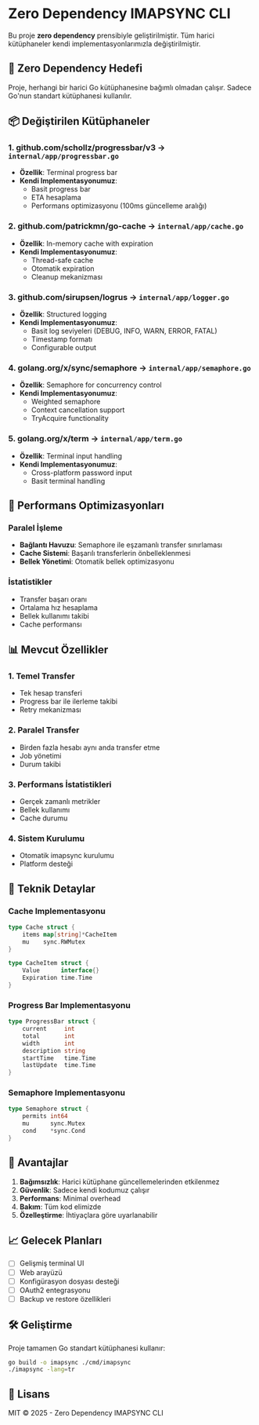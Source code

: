 # Zero Dependency IMAPSYNC CLI

Bu proje **zero dependency** prensibiyle geliştirilmiştir. Tüm harici kütüphaneler kendi implementasyonlarımızla değiştirilmiştir.

## 🎯 Zero Dependency Hedefi

Proje, herhangi bir harici Go kütüphanesine bağımlı olmadan çalışır. Sadece Go'nun standart kütüphanesi kullanılır.

## 📦 Değiştirilen Kütüphaneler

### 1. **github.com/schollz/progressbar/v3** → `internal/app/progressbar.go`
- **Özellik**: Terminal progress bar
- **Kendi Implementasyonumuz**: 
  - Basit progress bar
  - ETA hesaplama
  - Performans optimizasyonu (100ms güncelleme aralığı)

### 2. **github.com/patrickmn/go-cache** → `internal/app/cache.go`
- **Özellik**: In-memory cache with expiration
- **Kendi Implementasyonumuz**:
  - Thread-safe cache
  - Otomatik expiration
  - Cleanup mekanizması

### 3. **github.com/sirupsen/logrus** → `internal/app/logger.go`
- **Özellik**: Structured logging
- **Kendi Implementasyonumuz**:
  - Basit log seviyeleri (DEBUG, INFO, WARN, ERROR, FATAL)
  - Timestamp formatı
  - Configurable output

### 4. **golang.org/x/sync/semaphore** → `internal/app/semaphore.go`
- **Özellik**: Semaphore for concurrency control
- **Kendi Implementasyonumuz**:
  - Weighted semaphore
  - Context cancellation support
  - TryAcquire functionality

### 5. **golang.org/x/term** → `internal/app/term.go`
- **Özellik**: Terminal input handling
- **Kendi Implementasyonumuz**:
  - Cross-platform password input
  - Basit terminal handling

## 🚀 Performans Optimizasyonları

### Paralel İşleme
- **Bağlantı Havuzu**: Semaphore ile eşzamanlı transfer sınırlaması
- **Cache Sistemi**: Başarılı transferlerin önbelleklenmesi
- **Bellek Yönetimi**: Otomatik bellek optimizasyonu

### İstatistikler
- Transfer başarı oranı
- Ortalama hız hesaplama
- Bellek kullanımı takibi
- Cache performansı

## 📊 Mevcut Özellikler

### 1. **Temel Transfer**
- Tek hesap transferi
- Progress bar ile ilerleme takibi
- Retry mekanizması

### 2. **Paralel Transfer**
- Birden fazla hesabı aynı anda transfer etme
- Job yönetimi
- Durum takibi

### 3. **Performans İstatistikleri**
- Gerçek zamanlı metrikler
- Bellek kullanımı
- Cache durumu

### 4. **Sistem Kurulumu**
- Otomatik imapsync kurulumu
- Platform desteği

## 🔧 Teknik Detaylar

### Cache Implementasyonu
```go
type Cache struct {
    items map[string]*CacheItem
    mu    sync.RWMutex
}

type CacheItem struct {
    Value      interface{}
    Expiration time.Time
}
```

### Progress Bar Implementasyonu
```go
type ProgressBar struct {
    current     int
    total       int
    width       int
    description string
    startTime   time.Time
    lastUpdate  time.Time
}
```

### Semaphore Implementasyonu
```go
type Semaphore struct {
    permits int64
    mu      sync.Mutex
    cond    *sync.Cond
}
```

## 🎯 Avantajlar

1. **Bağımsızlık**: Harici kütüphane güncellemelerinden etkilenmez
2. **Güvenlik**: Sadece kendi kodumuz çalışır
3. **Performans**: Minimal overhead
4. **Bakım**: Tüm kod elimizde
5. **Özelleştirme**: İhtiyaçlara göre uyarlanabilir

## 📈 Gelecek Planları

- [ ] Gelişmiş terminal UI
- [ ] Web arayüzü
- [ ] Konfigürasyon dosyası desteği
- [ ] OAuth2 entegrasyonu
- [ ] Backup ve restore özellikleri

## 🛠️ Geliştirme

Proje tamamen Go standart kütüphanesi kullanır:

```bash
go build -o imapsync ./cmd/imapsync
./imapsync -lang=tr
```

## 📝 Lisans

MIT © 2025 - Zero Dependency IMAPSYNC CLI 